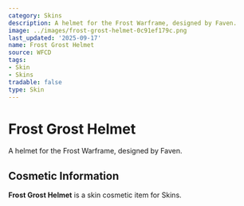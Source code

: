 ```yaml
---
category: Skins
description: A helmet for the Frost Warframe, designed by Faven.
image: ../images/frost-grost-helmet-0c91ef179c.png
last_updated: '2025-09-17'
name: Frost Grost Helmet
source: WFCD
tags:
- Skin
- Skins
tradable: false
type: Skin
---
```


# Frost Grost Helmet

A helmet for the Frost Warframe, designed by Faven.

## Cosmetic Information

**Frost Grost Helmet** is a skin cosmetic item for Skins.

